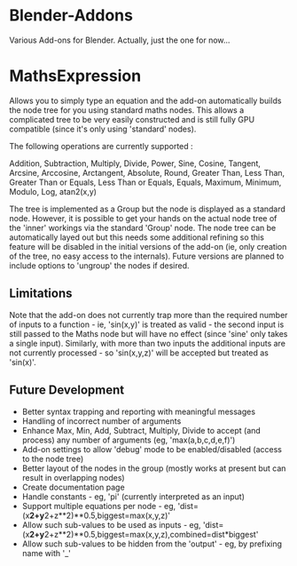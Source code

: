 # Blender-Addons

Various Add-ons for Blender. Actually, just the one for now... 

MathsExpression
===============
Allows you to simply type an equation and the add-on automatically builds the node tree for you using standard maths nodes. This allows a complicated tree to be very easily constructed and is still fully GPU compatible (since it's only using 'standard' nodes).

The following operations are currently supported :

Addition, Subtraction, Multiply, Divide, Power, Sine, Cosine, Tangent, Arcsine, Arccosine, Arctangent, Absolute, Round, Greater Than, Less Than, Greater Than or Equals, Less Than or Equals, Equals, Maximum, Minimum, Modulo, Log, atan2(x,y)

The tree is implemented as a Group but the node is displayed as a standard node. However, it is possible to get your hands on the actual node tree of the 'inner' workings via the standard 'Group' node. The node tree can be automatically layed out but this needs some additional refining so this feature will be disabled in the initial versions of the add-on (ie, only creation of the tree, no easy access to the internals). Future versions are planned to include options to 'ungroup' the nodes if desired.

Limitations
-----------
Note that the add-on does not currently trap more than the required number of inputs to a function - ie, 'sin(x,y)' is treated as valid - the second input is still passed to the Maths node but will have no effect (since 'sine' only takes a single input). Similarly, with more than two inputs the additional inputs are not currently processed - so 'sin(x,y,z)' will be accepted but treated as 'sin(x)'.

Future Development
------------------
* Better syntax trapping and reporting with meaningful messages
* Handling of incorrect number of arguments
* Enhance Max, Min, Add, Subtract, Multiply, Divide to accept (and process) any number of arguments (eg, 'max(a,b,c,d,e,f)')
* Add-on settings to allow 'debug' mode to be enabled/disabled (access to the node tree)
* Better layout of the nodes in the group (mostly works at present but can result in overlapping nodes)
* Create documentation page
* Handle constants - eg, 'pi' (currently interpreted as an input)
* Support multiple equations per node - eg, 'dist=(x**2+y**2+z**2)**0.5,biggest=max(x,y,z)'
* Allow such sub-values to be used as inputs - eg, 'dist=(x**2+y**2+z**2)**0.5,biggest=max(x,y,z),combined=dist*biggest'
* Allow such sub-values to be hidden from the 'output' - eg, by prefixing name with '_'
